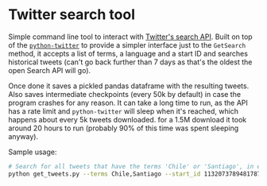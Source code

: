 # Twitter search tool
Simple command line tool to interact with [Twitter's search API](https://developer.twitter.com/en/docs/tweets/search/api-reference/get-search-tweets.html). Built on top of the [`python-twitter`](https://github.com/bear/python-twitter) to provide a simpler interface just to the `GetSearch` method, it accepts a list of terms, a language and a start ID and searches historical tweets (can't go back further than 7 days as that's the oldest the open Search API will go). 

Once done it saves a pickled pandas dataframe with the resulting tweets. Also saves intermediate checkpoints (every 50k by default) in case the program crashes for any reason. It can take a long time to run, as the API has a rate limit and `python-twitter` will sleep when it's reached, which happens about every 5k tweets downloaded. for a 1.5M download it took around 20 hours to run (probably 90% of this time was spent sleeping anyway).

Sample usage:
```bash
# Search for all tweets that have the terms 'Chile' or 'Santiago', in english, going back as far as the tweet with id 1132073789481787392 (around may 25, 2019)
python get_tweets.py --terms Chile,Santiago --start_id 1132073789481787392 --lang es
```
